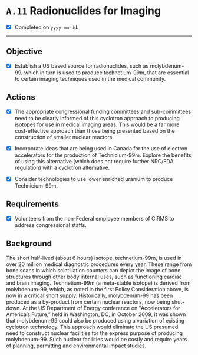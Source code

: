 # `A.11` Radionuclides for Imaging

- [x] Completed on `yyyy-mm-dd`.

---

## Objective

- [x] Establish a US based source for radionuclides, such as molybdenum-99,
  which in turn is used to produce technetium-99m, that are essential to certain
  imaging techniques used in the medical community.

## Actions

- [x] The appropriate congressional funding committees and sub-committees need
to be clearly informed of this cyclotron approach to producing isotopes for use
in medical imaging areas. This would be a far more cost-effective approach than
those being presented based on the construction of smaller nuclear reactors.

- [x] Incorporate ideas that are being used in Canada for the use of electron
accelerators for the production of Technicium-99m. Explore the benefits of using
this alternative (which does not require further NRC/FDA regulation) with a
cyclotron alternative.

- [x] Consider technologies to use lower enriched uranium to produce
Technicium-99m.

## Requirements

- [x] Volunteers from the non-Federal employee members of CIRMS to address
congressional staffs.

## Background

The short half-lived (about 6 hours) isotope, technetium-99m, is used in over 20
million medical diagnostic procedures every year. These range from bone scans in
which scintillation counters can depict the image of bone structures through
other body internal uses, such as functioning cardiac and brain imaging.
Technetium-99m (a meta-stable isotope) is derived from molybdenum-99, which, as
noted in the first Policy Consideration above, is now in a critical short
supply. Historically, molybdenum-99 has been produced as a by-product from
certain nuclear reactors, now being shut-down. At the US Department of Energy
conference on "Accelerators for America’s Future,” held in Washington, DC, in
October 2009, it was shown that molybdenum-99 could also be produced using a
variation of existing cyclotron technology. This approach would eliminate the US
presumed need to construct nuclear facilities for the express purpose of
producing molybdenum-99. Such nuclear facilities would be costly and require
years of planning, permitting and environmental impact studies.
